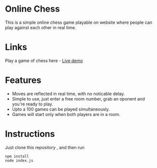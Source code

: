 # Online Chess
This is a simple online chess game playable on website where people can play against each other in real time. 

# Links
Play a game of chess here - [Live demo](https://noobscreation-chess.herokuapp.com) 

# Features
<ul>
  <li>Moves are reflected in real time, with no noticable delay.</li>
  <li>Simple to use, just enter a free room number, grab an oponent and you're ready to play.</li>
  <li>Upto a 100 games can be played simultaneously.</li>
  <li>Games will start only when both players are in a room.</li>
</ul>

# Instructions
Just clone this repository , and then run
```
npm install
node index.js
```
